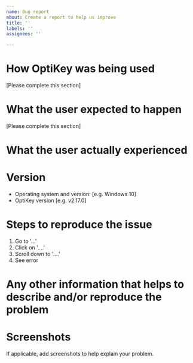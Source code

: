 ```yaml
---
name: Bug report
about: Create a report to help us improve
title: ''
labels: ''
assignees: ''

---
```


# How OptiKey was being used

[Please complete this section]

# What the user expected to happen

[Please complete this section]

# What the user actually experienced

# Version
 - Operating system and version: [e.g. Windows 10]
 - OptiKey version [e.g. v2.17.0]

# Steps to reproduce the issue

1. Go to '...'
2. Click on '....'
3. Scroll down to '....'
4. See error


# Any other information that helps to describe and/or reproduce the problem

# Screenshots

If applicable, add screenshots to help explain your problem.
